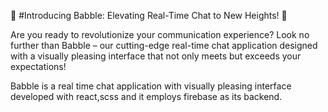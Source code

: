 🚀 #Introducing Babble: Elevating Real-Time Chat to New Heights! 🚀

Are you ready to revolutionize your communication experience? Look no further than Babble – our cutting-edge real-time chat application designed with a visually pleasing interface that not only meets but exceeds your expectations!

Babble is a real time chat application with visually pleasing interface developed with react,scss and it employs firebase as its backend. 



